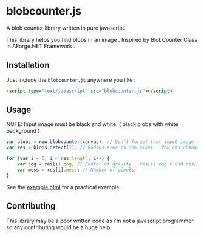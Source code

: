 blobcounter.js
=========
A blob counter library written in pure javascript.

This library helps you find blobs in an image . Inspired by BlobCounter Class in AForge.NET Framework .

## Installation

Just include the `blobcounter.js` anywhere you like :
```html
<script type="text/javascript" src="blobcounter.js"></script>
```

## Usage
NOTE: Input image must be black and white. ( black blobs with white background )
```javascript
var blobs = new blobcounter(canvas); // Don't forget that input image must be all black and white ( black blobs with white background ) . Apply threshold filter to do that . 
var res = blobs.detect(1); // Radius area is one pixel . You can change it.

for (var i = 0; i < res.length; i++) {
	var cog = res[i].cog; // Center of gravity . res[i].cog.x and res[i].cog.y
	var mess = res[i].mess; // Number of pixels
}
```
See the [example.html](../master/example.html) for a practical example .

## Contributing

This library may be a poor written code as i'm not a javascript programmer so any contributing would be a huge help.
